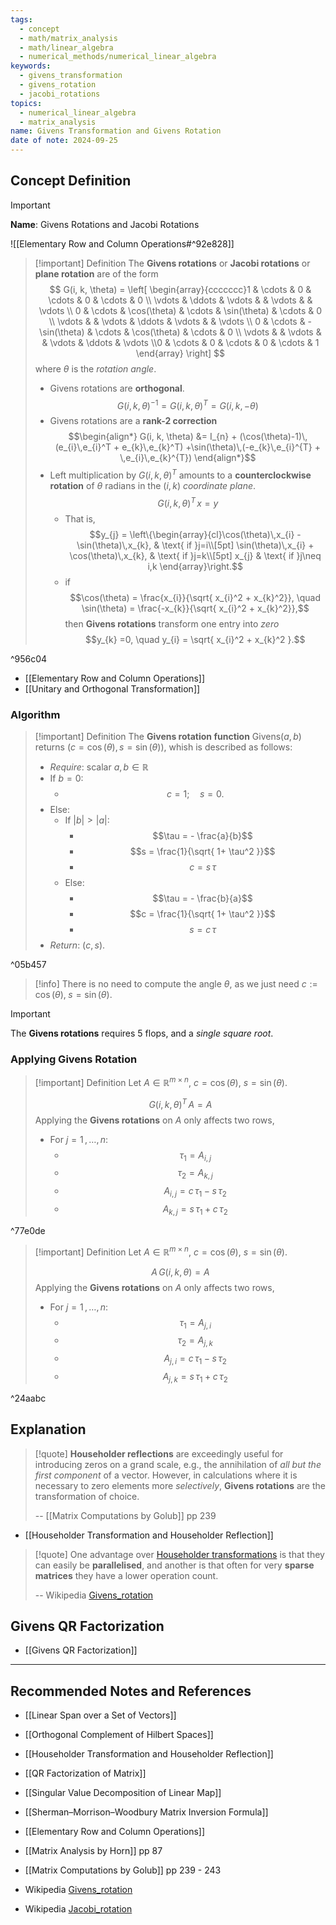 ```yaml
---
tags:
  - concept
  - math/matrix_analysis
  - math/linear_algebra
  - numerical_methods/numerical_linear_algebra
keywords:
  - givens_transformation
  - givens_rotation
  - jacobi_rotations
topics:
  - numerical_linear_algebra
  - matrix_analysis
name: Givens Transformation and Givens Rotation
date of note: 2024-09-25
---
```


## Concept Definition

>[!important]
>**Name**: Givens Rotations and Jacobi Rotations

![[Elementary Row and Column Operations#^92e828]]


>[!important] Definition
>The **Givens rotations** or **Jacobi rotations** or **plane rotation** are of the form
>$$
>G(i, k, \theta) = \left[ \begin{array}{ccccccc}1 & \cdots & 0 & \cdots  & 0 & \cdots & 0 \\ \vdots & \ddots & \vdots &   & \vdots &  & \vdots \\ 0 & \cdots & \cos(\theta) & \cdots  & \sin(\theta) & \cdots & 0 \\ \vdots &  & \vdots & \ddots  & \vdots &  & \vdots \\ 0 & \cdots & -\sin(\theta) & \cdots  & \cos(\theta) & \cdots & 0 \\ \vdots &  & \vdots &   & \vdots & \ddots & \vdots \\0 & \cdots & 0 & \cdots  & 0 & \cdots & 1 \end{array} \right] 
>$$ 
>where $\theta$ is the *rotation angle*.
>- Givens rotations are **orthogonal**. $$G(i, k, \theta)^{-1} = G(i, k, \theta)^{T} = G(i, k, -\theta)$$
>- Givens rotations are a **rank-2 correction** $$\begin{align*} G(i, k, \theta) &= I_{n} + (\cos(\theta)-1)\,(e_{i}\,e_{i}^T + e_{k}\,e_{k}^T)  +\sin(\theta)\,(-e_{k}\,e_{i}^{T} + \,e_{i}\,e_{k}^{T}) \end{align*}$$ 
>- Left multiplication by $G(i,k,\theta)^{T}$ amounts to a **counterclockwise rotation** of $\theta$ radians in the $(i,k)$ *coordinate plane*. $$G(i,k, \theta)^{T}\,x = y$$ 
>	- That is, $$y_{j} = \left\{\begin{array}{cl}\cos(\theta)\,x_{i} - \sin(\theta)\,x_{k}, & \text{ if }j=i\\[5pt] \sin(\theta)\,x_{i} + \cos(\theta)\,x_{k}, & \text{ if }j=k\\[5pt] x_{j} & \text{ if }j\neq i,k \end{array}\right.$$
>	- if $$\cos(\theta) = \frac{x_{i}}{\sqrt{ x_{i}^2  + x_{k}^2}}, \quad \sin(\theta) = \frac{-x_{k}}{\sqrt{ x_{i}^2  + x_{k}^2}},$$ then **Givens rotations** transform one entry into *zero* $$y_{k} =0, \quad y_{i} = \sqrt{ x_{i}^2  + x_{k}^2 }.$$

^956c04

- [[Elementary Row and Column Operations]]
- [[Unitary and Orthogonal Transformation]]

### Algorithm

>[!important] Definition
>The **Givens rotation function** $\text{Givens}(a, b)$ returns $(c=\cos(\theta), s=\sin(\theta))$, whish is described as follows:
>- *Require*: scalar $a, b\in \mathbb{R}$
>- If $b =0$:
>	- $$c = 1; \quad s = 0.$$
>- Else:
>	- If $|b| > |a|$:
>		- $$\tau = - \frac{a}{b}$$
>		- $$s = \frac{1}{\sqrt{ 1+ \tau^2 }}$$
>		- $$c= s\,\tau$$
>	- Else:
>		- $$\tau = - \frac{b}{a}$$
>		- $$c = \frac{1}{\sqrt{ 1+ \tau^2 }}$$
>		- $$s = c\,\tau$$
>- *Return*: $(c, s)$.

^05b457

>[!info]
>There is no need to compute the angle $\theta$, as we just need $c:= \cos(\theta), \; s=\sin(\theta).$


>[!important]
>The **Givens rotations** requires $5$ flops, and a *single square root*.

### Applying Givens Rotation

>[!important] Definition
>Let $A\in \mathbb{R}^{m\times n}$, $c= \cos (\theta)$, $s = \sin(\theta)$.
>
>$$G(i,k, \theta)^{T}\,A = A$$ Applying the **Givens rotations** on $A$ only affects two rows, 
>- For $j=1\,{,}\ldots{,}\,n$:
>	- $$\tau_{1} = A_{i,j}$$
>	- $$\tau_{2} = A_{k,j}$$
>	- $$A_{i,j} = c\,\tau_{1} - s\,\tau_{2}$$
>	- $$A_{k,j} = s\,\tau_{1} + c\,\tau_{2}$$

^77e0de

>[!important] Definition
>Let $A\in \mathbb{R}^{m\times n}$, $c= \cos (\theta)$, $s = \sin(\theta)$.
>
>$$A\,G(i,k, \theta) = A$$ Applying the **Givens rotations** on $A$ only affects two rows, 
>- For $j=1\,{,}\ldots{,}\,n$:
>	- $$\tau_{1} = A_{j,i}$$
>	- $$\tau_{2} = A_{j,k}$$
>	- $$A_{j,i} = c\,\tau_{1} - s\,\tau_{2}$$
>	- $$A_{j,k} = s\,\tau_{1} + c\,\tau_{2}$$

^24aabc



## Explanation

>[!quote]
>**Householder reflections** are exceedingly useful for introducing zeros on a grand scale, e.g., the annihilation of *all but the first component* of a vector. However, in calculations where it is necessary to zero elements more *selectively*, **Givens rotations** are the transformation of choice. 
>
>-- [[Matrix Computations by Golub]] pp 239

- [[Householder Transformation and Householder Reflection]]

>[!quote]
>One advantage over [Householder transformations](https://en.wikipedia.org/wiki/Householder_transformation "Householder transformation") is that they can easily be **parallelised**, and another is that often for very **sparse matrices** they have a lower operation count.
>
>-- Wikipedia [Givens_rotation](https://en.wikipedia.org/wiki/Givens_rotation)

## Givens QR Factorization

- [[Givens QR Factorization]]



-----------
##  Recommended Notes and References


- [[Linear Span over a Set of Vectors]]
- [[Orthogonal Complement of Hilbert Spaces]]

- [[Householder Transformation and Householder Reflection]]
- [[QR Factorization of Matrix]]
- [[Singular Value Decomposition of Linear Map]]

- [[Sherman–Morrison–Woodbury Matrix Inversion Formula]]

- [[Elementary Row and Column Operations]]

- [[Matrix Analysis by Horn]] pp 87
- [[Matrix Computations by Golub]] pp 239 - 243
- Wikipedia [Givens_rotation](https://en.wikipedia.org/wiki/Givens_rotation)
- Wikipedia [Jacobi_rotation](https://en.wikipedia.org/wiki/Jacobi_rotation)